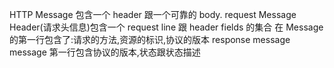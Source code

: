 HTTP Message 包含一个 header 跟一个可靠的 body.
request Message Header(请求头信息)包含一个 request line 跟 header fields 的集合
在 Message 的第一行包含了:请求的方法,资源的标识,协议的版本
response message
message 第一行包含协议的版本,状态跟状态描述